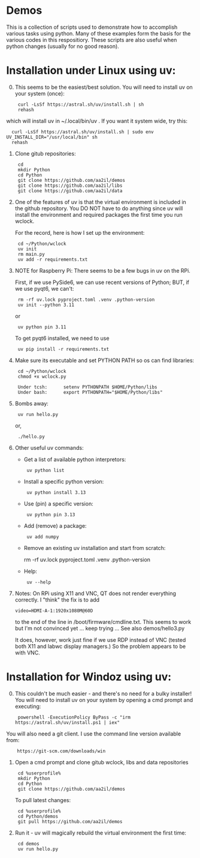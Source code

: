 # Demos

This is a collection of scripts used to demonstrate how to accomplish various tasks using python.  Many of these examples form the basis for the various codes in this respositiory.  These scripts are also useful when python changes (usually for no good reason).

# Installation under Linux using uv:

0. This seems to be the easiest/best solution.  You will need to install uv on your system (once):

        curl -LsSf https://astral.sh/uv/install.sh | sh      
        rehash     

which will install uv in ~/.local/bin/uv .   If you want it system wide, try this:

      curl -LsSf https://astral.sh/uv/install.sh | sudo env UV_INSTALL_DIR="/usr/local/bin" sh
      rehash     
        
1. Clone gitub repositories:
      
        cd
        mkdir Python
        cd Python
        git clone https://github.com/aa2il/demos
        git clone https://github.com/aa2il/libs
        git clone https://github.com/aa2il/data

2. One of the features of uv is that the virtual environment is included in the github repository.  You DO NOT have to do anything since uv will install the environment and required packages the first time you run wclock.

   For the record, here is how I set up the environment:

        cd ~/Python/wclock
        uv init
        rm main.py
        uv add -r requirements.txt

3. NOTE for Raspberry Pi: There seems to be a few bugs in uv on the RPi.
   
   First, if we use PySide6, we can use recent versions of Python;
   BUT, if we use pyqt6, we can't:

        rm -rf uv.lock pyproject.toml .venv .python-version
        uv init --python 3.11

   or

        uv python pin 3.11

   To get pyqt6 installed, we need to use
         
        uv pip install -r requirements.txt
   
4. Make sure its executable and set PYTHON PATH so os can find libraries:

        cd ~/Python/wclock
        chmod +x wclock.py

        Under tcsh:      setenv PYTHONPATH $HOME/Python/libs
        Under bash:      export PYTHONPATH="$HOME/Python/libs"
   
5. Bombs away:

        uv run hello.py

   or, 

        ./hello.py

6. Other useful uv commands:

   - Get a list of available python interpretors:
   
          uv python list

   - Install a specific python version:
   
          uv python install 3.13

   - Use (pin) a specific version:
   
          uv python pin 3.13

   - Add (remove) a package:

          uv add numpy

   - Remove an existing uv installation and start from scratch:
        
        rm -rf uv.lock pyproject.toml .venv .python-version

   - Help:

          uv --help

7. Notes: On RPi using X11 and VNC, QT does not render everything correctly.
   I "think" the fix is to add

       video=HDMI-A-1:1920x1080M@60D

   to the end of the line in /boot/firmware/cmdline.txt.   This seems to work
   but I'm not convinced yet ... keep trying ...      See also demos/hello3.py
   
   It does, however, work just fine if we use RDP instead of VNC (tested both
   X11 and labwc display managers.)  So the problem appears to be with VNC.
          
# Installation for Windoz using uv:

0. This couldn't be much easier - and there's no need for a bulky installer!  You will need to install uv on your system by opening a cmd prompt and executing:

        powershell -ExecutionPolicy ByPass -c "irm https://astral.sh/uv/install.ps1 | iex"

You will also need a git client.  I use the command line version available from:

        https://git-scm.com/downloads/win
       
1. Open a cmd prompt and clone gitub wclock, libs and data repositories

        cd %userprofile%
        mkdir Python
        cd Python
        git clone https://github.com/aa2il/demos

   To pull latest changes:

        cd %userprofile%
        cd Python/demos
        git pull https://github.com/aa2il/demos
        
2. Run it - uv will magically rebuild the virtual environment the first time:

        cd demos
        uv run hello.py

